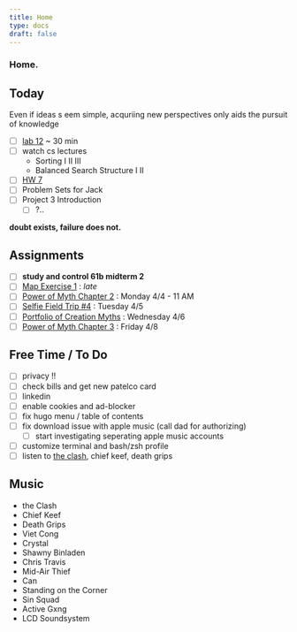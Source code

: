```yaml
---
title: Home
type: docs 
draft: false
---
```


### Home.

## Today 
Even if ideas s eem simple, acquriing new perspectives only aids the pursuit of knowledge 
- [ ] [lab 12](https://inst.eecs.berkeley.edu/~cs61b/sp22/materials/lab/lab12/index.html) ~ 30 min 
- [ ] watch cs lectures 
    - Sorting I II III 
    - Balanced Search Structure I II 
- [ ] [HW 7](https://inst.eecs.berkeley.edu/~cs61b/sp22/materials/hw/hw7/index.html)
- [ ] Problem Sets for Jack 
- [ ] Project 3 Introduction
    - [ ] ?..  

 **doubt exists, failure does not.**


## Assignments  
- [ ] **study and control 61b midterm 2** 
- [ ] [Map Exercise 1](https://smccd.instructure.com/courses/41664/assignments/1007748) : *late*
- [ ] [Power of Myth Chapter 2](https://smccd.instructure.com/courses/43472/assignments/1040365) : Monday 4/4 - 11 AM 
- [ ] [Selfie Field Trip #4](https://smccd.instructure.com/courses/41664/discussion_topics/594954) : Tuesday 4/5 
- [ ] [Portfolio of Creation Myths](https://smccd.instructure.com/courses/43472/assignments/1040351) : Wednesday 4/6
- [ ] [Power of Myth Chapter 3](https://smccd.instructure.com/courses/43472/assignments/1040366) : Friday 4/8

## Free Time / To Do 
- [ ] privacy !!
- [ ] check bills and get new patelco card 
- [ ] linkedin
- [ ] enable cookies and ad-blocker 
- [ ] fix hugo menu / table of contents 
- [ ] fix download issue with apple music (call dad for authorizing)
    - [ ] start investigating seperating apple music accounts
- [ ] customize terminal and bash/zsh profile
- [ ] listen to [the clash](https://music.apple.com/us/album/london-calling/684811762), chief keef, death grips 

## Music 
- the Clash
- Chief Keef
- Death Grips
- Viet Cong 
- Crystal 
- Shawny Binladen 
- Chris Travis 
- Mid-Air Thief 
- Can 
- Standing on the Corner
- Sin Squad 
- Active Gxng 
- LCD Soundsystem
